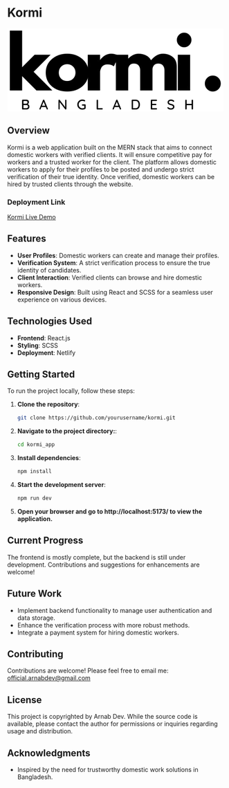 # Kormi

![Kormi Logo](/public/logo.png) 

## Overview

Kormi is a web application built on the MERN stack that aims to connect domestic workers with verified clients. It will ensure competitive pay for workers and a trusted worker for the client. The platform allows domestic workers to apply for their profiles to be posted and undergo strict verification of their true identity. Once verified, domestic workers can be hired by trusted clients through the website.

### Deployment Link

[Kormi Live Demo](https://kormi.netlify.app/)

## Features

- **User Profiles**: Domestic workers can create and manage their profiles.
- **Verification System**: A strict verification process to ensure the true identity of candidates.
- **Client Interaction**: Verified clients can browse and hire domestic workers.
- **Responsive Design**: Built using React and SCSS for a seamless user experience on various devices.

## Technologies Used

- **Frontend**: React.js
- **Styling**: SCSS
- **Deployment**: Netlify

## Getting Started

To run the project locally, follow these steps:

1. **Clone the repository**:
   ```bash
   git clone https://github.com/yourusername/kormi.git

2. **Navigate to the project directory:**:
   ```bash
   cd kormi_app

3. **Install dependencies**:
   ```bash
   npm install

4. **Start the development server**:
   ```bash
   npm run dev
4. **Open your browser and go to http://localhost:5173/ to view the application.**

## Current Progress

The frontend is mostly complete, but the backend is still under development. Contributions and suggestions for enhancements are welcome!

## Future Work

- Implement backend functionality to manage user authentication and data storage.
- Enhance the verification process with more robust methods.
- Integrate a payment system for hiring domestic workers.

## Contributing

Contributions are welcome! Please feel free to email me: official.arnabdev@gmail.com

## License

This project is copyrighted by Arnab Dev. While the source code is available, please contact the author for permissions or inquiries regarding usage and distribution.

## Acknowledgments

- Inspired by the need for trustworthy domestic work solutions in Bangladesh.
